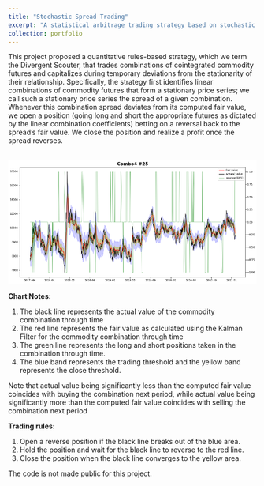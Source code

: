 ```yaml
---
title: "Stochastic Spread Trading"
excerpt: "A statistical arbitrage trading strategy based on stochastic spread model. <br/><img src='/images/TradingRule.png' style='zoom:60%'>"
collection: portfolio
---
```


This project proposed a quantitative rules-based strategy, which we term the Divergent Scouter, that trades combinations of cointegrated commodity futures and capitalizes during temporary deviations from the stationarity of their relationship. Specifically, the strategy first identifies linear combinations of commodity futures that form a stationary price series; we call such a stationary price series the spread of a given combination. Whenever this combination spread deviates from its computed fair value, we open a position (going long and short the appropriate futures as dictated by the linear combination coefficients) betting on a reversal back to the spread’s fair value. We close the position and realize a profit once the spread reverses.


<br/><img src='/images/TradingRule.png' style='zoom:80%'>

**Chart Notes:** 
1. The black line represents the actual value of the commodity combination through time
2. The red line represents the fair value as calculated using the Kalman Filter for the commodity combination through time
3. The green line represents the long and short positions taken in the combination through time.
4. The blue band represents the trading threshold and the yellow band represents the close threshold.

Note that actual value being significantly less than the computed fair value coincides with buying the combination next period, while actual value being significantly more than the computed fair value coincides with selling the combination next period

**Trading rules:** 
1. Open a reverse position if the black line breaks out of the blue area.
2. Hold the position and wait for the black line to reverse to the red line.
3. Close the position when the black line converges to the yellow area.


The code is not made public for this project.
